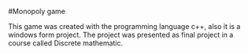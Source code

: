 #Monopoly game

This game was created with the programming language c++, also it is a windows form project. The project was presented as final project in a course called Discrete mathematic.
